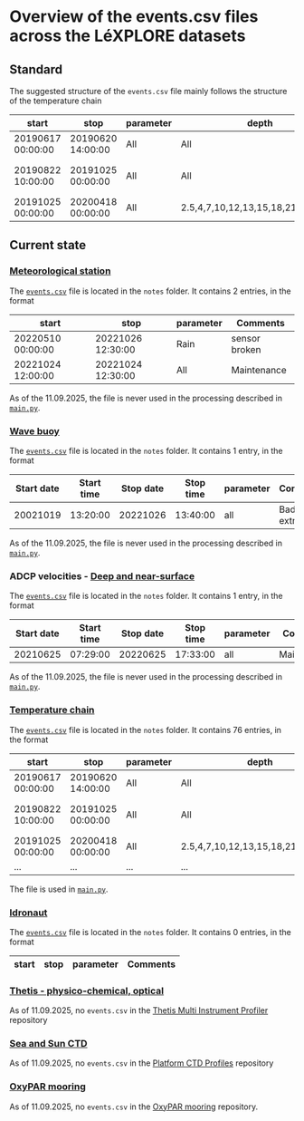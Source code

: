 # Overview of the events.csv files across the LéXPLORE datasets

## Standard

The suggested structure of the `events.csv` file mainly follows the structure of the temperature chain

| start             | stop              | parameter | depth                              | comments              |
| ----------------- | ----------------- | --------- | ---------------------------------- | --------------------- |
| 20190617 00:00:00 | 20190620 14:00:00 | All       | All                                | Initial deployment    |
| 20190822 10:00:00 | 20191025 00:00:00 | All       | All                                | Cable broken. No data |
| 20191025 00:00:00 | 20200418 00:00:00 | All       | 2.5,4,7,10,12,13,15,18,21,27,48,51 | Sensor failure        |

## Current state

### [Meteorological station](https://gitlab.renkulab.io/lexplore/meteostation)

The [`events.csv`](https://gitlab.renkulab.io/lexplore/meteostation/-/blob/master/notes/events.csv?ref_type=heads) file is located in the `notes` folder. It contains 2 entries, in the format

| start             | stop              | parameter | Comments      |
| ----------------- | ----------------- | --------- | ------------- |
| 20220510 00:00:00 | 20221026 12:30:00 | Rain      | sensor broken |
| 20221024 12:00:00 | 20221024 12:30:00 | All       | Maintenance   |

As of the 11.09.2025, the file is never used in the processing described in [`main.py`](https://gitlab.renkulab.io/lexplore/meteostation/-/blob/master/scripts/main.py).

### [Wave buoy](https://gitlab.renkulab.io/lexplore/wave-buoy)

The [`events.csv`](https://gitlab.renkulab.io/lexplore/wave-buoy/-/blob/master/notes/events.csv?ref_type=heads) file is located in the `notes` folder. It contains 1 entry, in the format

| Start date | Start time | Stop date | Stop time | parameter | Comments           | Operator           |
| ---------- | ---------- | --------- | --------- | --------- | ------------------ | ------------------ |
| 20021019   | 13:20:00   | 20221026  | 13:40:00  | all       | Bad com, extrafile | Sebastien Lavanchy |

As of the 11.09.2025, the file is never used in the processing described in [`main.py`](https://gitlab.renkulab.io/lexplore/wave-buoy/-/blob/master/scripts/main.py).

### ADCP velocities - [Deep and near-surface](https://gitlab.renkulab.io/lexplore/acousticdopplercurrentprofiler)

The [`events.csv`](https://gitlab.renkulab.io/lexplore/acousticdopplercurrentprofiler/-/blob/master/notes/events.csv?ref_type=heads) file is located in the `notes` folder. It contains 1 entry, in the format

| Start date | Start time | Stop date | Stop time | parameter | Comments    |
| ---------- | ---------- | --------- | --------- | --------- | ----------- |
| 20210625   | 07:29:00   | 20220625  | 17:33:00  | all       | Maintenance |

As of the 11.09.2025, the file is never used in the processing described in [`main.py`](https://gitlab.renkulab.io/lexplore/acousticdopplercurrentprofiler/-/blob/master/scripts/main.py).

### [Temperature chain](https://gitlab.renkulab.io/lexplore/thermister-chain)

The [`events.csv`](https://gitlab.renkulab.io/lexplore/thermister-chain/-/blob/master/notes/events.csv?ref_type=heads) file is located in the `notes` folder. It contains 76 entries, in the format

| start             | stop              | parameter | depth                              | comments              |
| ----------------- | ----------------- | --------- | ---------------------------------- | --------------------- |
| 20190617 00:00:00 | 20190620 14:00:00 | All       | All                                | Initial deployment    |
| 20190822 10:00:00 | 20191025 00:00:00 | All       | All                                | Cable broken. No data |
| 20191025 00:00:00 | 20200418 00:00:00 | All       | 2.5,4,7,10,12,13,15,18,21,27,48,51 | Sensor failure        |
| ...               | ...               | ...       | ...                                |                       |

The file is used in [`main.py`](https://gitlab.renkulab.io/lexplore/thermister-chain/-/blob/master/scripts/main.py).

### [Idronaut](https://gitlab.renkulab.io/lexplore/idronaut-automatic-profiler)

The [`events.csv`](https://gitlab.renkulab.io/lexplore/idronaut-automatic-profiler/-/blob/master/notes/events.csv?ref_type=heads) file is located in the `notes` folder. It contains 0 entries, in the format

| start | stop | parameter | Comments |
| ----- | ---- | --------- | -------- |

### [Thetis - physico-chemical, optical](https://gitlab.renkulab.io/lexplore/thetis-multi-instrument-profiler)

As of 11.09.2025, no `events.csv` in the [Thetis Multi Instrument Profiler](https://gitlab.renkulab.io/lexplore/thetis-multi-instrument-profiler) repository

### [Sea and Sun CTD](https://gitlab.renkulab.io/lexplore/platform-ctd-profiles)

As of 11.09.2025, no `events.csv` in the [Platform CTD Profiles](https://gitlab.renkulab.io/lexplore/platform-ctd-profiles) repository

### [OxyPAR mooring](https://gitlab.renkulab.io/lexplore/ppmooring)

As of 11.09.2025, no `events.csv` in the [OxyPAR mooring](https://gitlab.renkulab.io/lexplore/ppmooring) repository.
